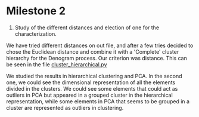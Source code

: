 # Milestone 2

1. Study of the different distances and election of one for the characterization.
 
We have tried different distances on out file, and after a few tries decided to chose the Euclidean distance and combine it with a 'Complete' cluster hierarchy for the Denogram process. Our criterion was distance. This can be seen in the file [cluster_hierarchical.py](https://github.com/CarlosCordoba96/Machine-Learning-techniques/blob/master/Milestone2/cluster_hierarchical.py)

We studied the results in hierarchical clustering and PCA. In the second one, we could see the dimensional representation of all the elements divided in the clusters. We could see some elements that could act as outliers in PCA but appeared in a grouped cluster in the hierarchical representation, while some elements in PCA that seems to be grouped in a cluster are represented as outliers in clustering.

